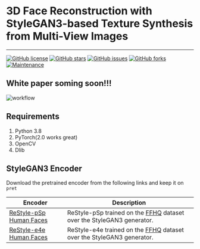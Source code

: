 # 3D Face Reconstruction with StyleGAN3-based Texture Synthesis from Multi-View Images

---

[![GitHub license](https://img.shields.io/github/license/rohit7044/3DGANTex)](https://github.com/rohit7044/3DGANTex/blob/main/LICENSE)
[![GitHub stars](https://img.shields.io/github/stars/rohit7044/3DGANTex)](https://github.com/rohit7044/3DGANTex/stargazers)
[![GitHub issues](https://img.shields.io/github/issues/rohit7044/3DGANTex)](https://github.com/rohit7044/3DGANTex/issues)
[![GitHub forks](https://img.shields.io/github/forks/rohit7044/3DGANTex)](https://github.com/rohit7044/3DGANTex/network)
[![Maintenance](https://img.shields.io/badge/Maintained%3F-yes-green.svg)](https://github.com/rohit7044/3DGANTex/graphs/commit-activity)
## White paper soming soon!!!

![workflow](https://lucid.app/publicSegments/view/8ff49995-cb25-47ae-9dca-5aa88caee4a9/image.jpeg)

## Requirements
1. Python 3.8
2. PyTorch(2.0 works great)
3. OpenCV
4. Dlib

## StyleGAN3 Encoder
Download the pretrained encoder from the following links and keep it on ``pret``

| Encoder                     | Description                                                               |
|-----------------------------|---------------------------------------------------------------------------|
| [ReStyle-pSp Human Faces](https://drive.google.com/file/d/12WZi2a9ORVg-j6d9x4eF-CKpLaURC2W-/view?usp=sharing) | ReStyle-pSp trained on the [FFHQ](https://github.com/NVlabs/ffhq-dataset) dataset over the StyleGAN3 generator. |
| [ReStyle-e4e Human Faces](https://drive.google.com/file/d/1z_cB187QOc6aqVBdLvYvBjoc93-_EuRm/view) | ReStyle-e4e trained on the [FFHQ](https://github.com/NVlabs/ffhq-dataset) dataset over the StyleGAN3 generator. |

